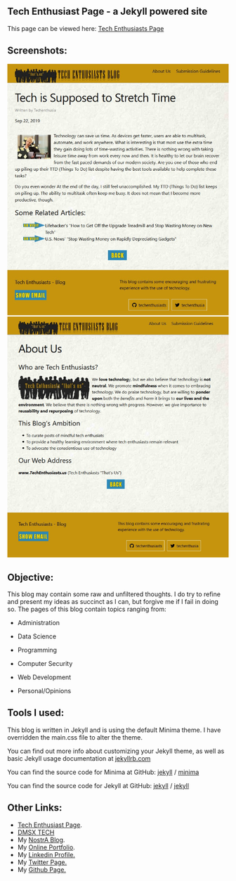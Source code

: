 ## Tech Enthusiast Page - a Jekyll powered site

This page can be viewed here: [Tech Enthusiasts Page][techenthusiast-page]

## Screenshots:

![Screenshot of the Blog](ss_2.jpg)
![Screenshot of the Blog](ss_1.jpg)



## Objective:

This blog may contain some raw and unfiltered thoughts. I do try to  refine and present my ideas as succinct as I can, but forgive me if I  fail in doing so. The pages of this blog contain topics ranging from:

- Administration

- Data Science

- Programming

- Computer Security

- Web Development

- Personal/Opinions

  

## Tools I used:

This blog is written in Jekyll and is using the default Minima theme. I have overridden the main.css file to alter the theme.

You can find out more info about customizing your Jekyll theme, as well as basic Jekyll usage documentation at [jekyllrb.com](https://jekyllrb.com/)

You can find the source code for Minima at GitHub:
[jekyll][jekyll-organization] /
[minima](https://github.com/jekyll/minima)

You can find the source code for Jekyll at GitHub:
[jekyll][jekyll-organization] /
[jekyll](https://github.com/jekyll/jekyll)

## Other Links:

- [Tech Enthusiast Page][techenthusiast-page].
- [DMSX TECH][dmsx-tech]
- My [NostrA Blog][ nostra-blog ].
- My [Online Portfolio][ my-online-portfolio].
- My [Linkedin Profile.][ my-linkedin-profile]
- My [Twitter Page.][ my-twitter ]
- My [Github Page.][ my-github-page ]

[dmsx-tech]: http://dmsx.tech/
[techenthusiast-page]: https://techenthusiasts.github.io/
[nostra-blog]: https://nostra.dmsx.tech/
[my-online-portfolio]: https://portfolio.dmsx.tech/
[my-linkedin-profile]: https://www.linkedin.com/in/roylouisgarcia/
[my-twitter]: https://twitter.com/roylouisgarcia/
[my-github-page]: https://github.com/roylouisgarcia
[jekyll-organization]: https://github.com/jekyll